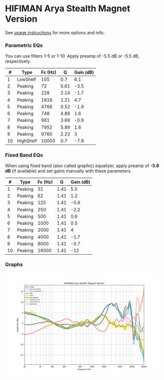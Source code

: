 # HIFIMAN Arya Stealth Magnet Version
See [usage instructions](https://github.com/jaakkopasanen/AutoEq#usage) for more options and info.

### Parametric EQs
You can use filters 1-5 or 1-10. Apply preamp of -5.5 dB or -5.5 dB, respectively.

|   # | Type      |   Fc (Hz) |    Q |   Gain (dB) |
|-----|-----------|-----------|------|-------------|
|   1 | LowShelf  |       105 | 0.7  |         6.1 |
|   2 | Peaking   |        72 | 0.61 |        -3.5 |
|   3 | Peaking   |       228 | 2.14 |        -1.7 |
|   4 | Peaking   |      1816 | 1.21 |         4.7 |
|   5 | Peaking   |      4766 | 0.52 |        -1.9 |
|   6 | Peaking   |       748 | 4.88 |         1.6 |
|   7 | Peaking   |       961 | 3.69 |        -0.9 |
|   8 | Peaking   |      7952 | 5.89 |         1.6 |
|   9 | Peaking   |      9760 | 2.23 |         3   |
|  10 | HighShelf |     10000 | 0.7  |        -7.9 |

### Fixed Band EQs
When using fixed band (also called graphic) equalizer, apply preamp of **-5.8 dB** (if available) and set gains manually with these parameters.

|   # | Type    |   Fc (Hz) |    Q |   Gain (dB) |
|-----|---------|-----------|------|-------------|
|   1 | Peaking |        31 | 1.41 |         5.5 |
|   2 | Peaking |        62 | 1.41 |         1.2 |
|   3 | Peaking |       125 | 1.41 |        -0.6 |
|   4 | Peaking |       250 | 1.41 |        -2.2 |
|   5 | Peaking |       500 | 1.41 |         0.6 |
|   6 | Peaking |      1000 | 1.41 |         0.5 |
|   7 | Peaking |      2000 | 1.41 |         4   |
|   8 | Peaking |      4000 | 1.41 |        -1.7 |
|   9 | Peaking |      8000 | 1.41 |        -0.7 |
|  10 | Peaking |     16000 | 1.41 |       -12   |

### Graphs
![](./HIFIMAN%20Arya%20Stealth%20Magnet%20Version.png)
